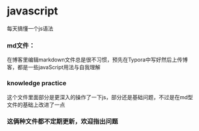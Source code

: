 # javascript
每天搞懂一个js语法
### md文件：
在博客里编辑markdown文件总是很不习惯，预先在Typora中写好然后上传博客，都是一些javaScript用法与自我理解
### knowledge practice
这个文件里面部分是更深入的操作了一下js，部分还是基础问题，不过是在md型文件的基础上改进了一点
### 这俩种文件都不定期更新，欢迎指出问题
